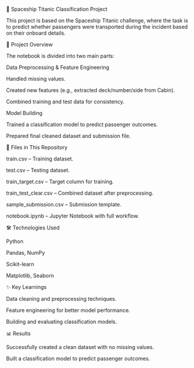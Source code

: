 🚀 Spaceship Titanic Classification Project

This project is based on the Spaceship Titanic challenge, where the task is to predict whether passengers were transported during the incident based on their onboard details.

📌 Project Overview

The notebook is divided into two main parts:

Data Preprocessing & Feature Engineering

Handled missing values.

Created new features (e.g., extracted deck/number/side from Cabin).

Combined training and test data for consistency.

Model Building

Trained a classification model to predict passenger outcomes.

Prepared final cleaned dataset and submission file.

📂 Files in This Repository

train.csv – Training dataset.

test.csv – Testing dataset.

train_target.csv – Target column for training.

train_test_clear.csv – Combined dataset after preprocessing.

sample_submission.csv – Submission template.

notebook.ipynb – Jupyter Notebook with full workflow.

🛠️ Technologies Used

Python

Pandas, NumPy

Scikit-learn

Matplotlib, Seaborn

✨ Key Learnings

Data cleaning and preprocessing techniques.

Feature engineering for better model performance.

Building and evaluating classification models.

📊 Results

Successfully created a clean dataset with no missing values.

Built a classification model to predict passenger outcomes.
